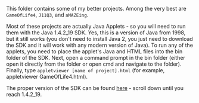 This folder contains some of my better projects. Among the very best are `GameOfLife4`, `J11Q3`, and `aMAZEing`.

Most of these projects are actually Java Applets - so you will need to run them with the Java 1.4.2_19 SDK. Yes, this is a version of Java from 1998, but it still works 
(you don't need to install Java 2, you just need to download the SDK and it will work with any modern version of Java).
To run any of the applets, you need to place the applet's Java and HTML files into the bin folder of the SDK. Next, open a command prompt in the bin folder
(either open it directly from the folder or open cmd and navigate to the folder). 
Finally, type `appletviewer [name of project].html` (for example, appletviewer GameOfLife4.html).







The proper version of the SDK can be found [here](https://www.oracle.com/java/technologies/java-archive-javase-v14-downloads.html) - scroll down until you reach 1.4.2_19.
